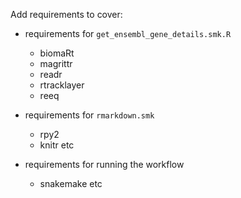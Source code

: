 Add requirements to cover:

- requirements for `get_ensembl_gene_details.smk.R`
    - biomaRt
    - magrittr
    - readr
    - rtracklayer
    - reeq

- requirements for `rmarkdown.smk`
    - rpy2
    - knitr etc

- requirements for running the workflow
    - snakemake etc
